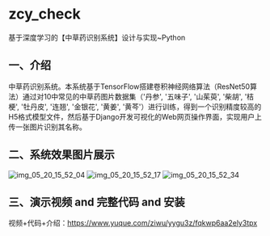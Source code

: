 # zcy_check
基于深度学习的【中草药识别系统】设计与实现~Python

## 一、介绍
中草药识别系统。本系统基于TensorFlow搭建卷积神经网络算法（ResNet50算法）通过对10中常见的中草药图片数据集（'丹参', '五味子', '山茱萸', '柴胡', '桔梗', '牡丹皮', '连翘', '金银花', '黄姜', '黄芩'）进行训练，得到一个识别精度较高的H5格式模型文件，然后基于Django开发可视化的Web网页操作界面，实现用户上传一张图片识别其名称。

## 二、系统效果图片展示
![img_05_20_15_52_04](https://github.com/user-attachments/assets/757a07ba-d68e-4fb3-bd7e-1783e48de119)
![img_05_20_15_52_17](https://github.com/user-attachments/assets/200d93ef-08a9-4821-9cbd-66209082451c)
![img_05_20_15_52_34](https://github.com/user-attachments/assets/ccbf166e-78c0-483d-a50f-79c9d57e5553)

## 三、演示视频 and 完整代码 and 安装
视频+代码+介绍：https://www.yuque.com/ziwu/yygu3z/fqkwp6aa2ely3tpx
